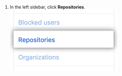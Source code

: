 1. In the left sidebar, click **Repositories**. ![Repositories tab](/assets/images/help/settings/repos-tab.png)
